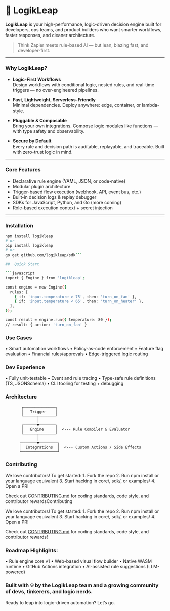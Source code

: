 # 🚀 LogikLeap

**LogikLeap** is your high-performance, logic-driven decision engine built for developers, ops teams, and product builders who want smarter workflows, faster responses, and cleaner architecture.

> Think Zapier meets rule-based AI — but lean, blazing fast, and developer-first.

---

###  Why LogikLeap?

-  **Logic-First Workflows**  
  Design workflows with conditional logic, nested rules, and real-time triggers — no over-engineered pipelines.

-  **Fast, Lightweight, Serverless-Friendly**  
  Minimal dependencies. Deploy anywhere: edge, container, or lambda-style.

-  **Pluggable & Composable**  
  Bring your own integrations. Compose logic modules like functions — with type safety and observability.

- **Secure by Default**  
  Every rule and decision path is auditable, replayable, and traceable. Built with zero-trust logic in mind.

---

###  Core Features

-  Declarative rule engine (YAML, JSON, or code-native)
-  Modular plugin architecture
-  Trigger-based flow execution (webhook, API, event bus, etc.)
-  Built-in decision logs & replay debugger
-  SDKs for JavaScript, Python, and Go (more coming)
-  Role-based execution context + secret injection

---

###  Installation

```bash
npm install logikleap
# or
pip install logikleap
# or
go get github.com/logikleap/sdk```

##  Quick Start

```javascript 
import { Engine } from 'logikleap';

const engine = new Engine({
  rules: [
    { if: 'input.temperature > 75', then: 'turn_on_fan' },
    { if: 'input.temperature < 65', then: 'turn_on_heater' },
  ],
});

const result = engine.run({ temperature: 80 });
// result: { action: 'turn_on_fan' }
```


### Use Cases
•  Smart automation workflows
•  Policy-as-code enforcement
•  Feature flag evaluation
•  Financial rules/approvals
•  Edge-triggered logic routing


###  Dev Experience
•  Fully unit-testable
•  Event and rule tracing
•  Type-safe rule definitions (TS, JSONSchema)
•  CLI tooling for testing + debugging


### Architecture
           ┌──────────────┐
           │   Trigger    │
           └──────┬───────┘
                  │
           ┌──────▼───────┐
           │   Engine     │  <--- Rule Compiler & Evaluator
           └──────┬───────┘
                  │
          ┌───────▼────────┐
          │  Integrations  │  <--- Custom Actions / Side Effects
          └────────────────┘


### Contributing

We love contributors! To get started:
	1.	Fork the repo
	2.	Run npm install or your language equivalent
	3.	Start hacking in core/, sdk/, or examples/
	4.	Open a PR!

Check out [CONTRIBUTING.md](https://github.com/enterprises/CONTRIBUTING.md) for coding standards, code style, and contributor rewardsContributing

We love contributors! To get started:
	1.	Fork the repo
	2.	Run npm install or your language equivalent
	3.	Start hacking in core/, sdk/, or examples/
	4.	Open a PR!

Check out [CONTRIBUTING.md](https://github.com/enterprises/CONTRIBUTING.md) for coding standards, code style, and contributor rewards!


### Roadmap Highlights:

• Rule engine core v1
• Web-based visual flow builder
• Native WASM runtime
• GitHub Actions integration
• AI-assisted rule suggestions (LLM-powered)


### Built with 💡 by the LogikLeap team and a growing community of devs, tinkerers, and logic nerds.

Ready to leap into logic-driven automation?
Let’s go.


